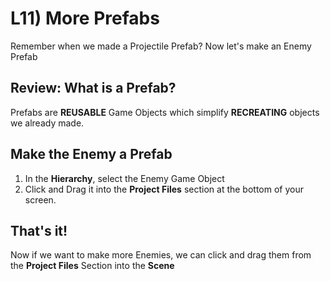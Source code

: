 # L11) More Prefabs

Remember when we made a Projectile Prefab? Now let's make an Enemy Prefab

## Review: What is a Prefab?

Prefabs are **REUSABLE** Game Objects which simplify **RECREATING** objects we already made.

## Make the Enemy a Prefab

1. In the **Hierarchy**, select the Enemy Game Object
2. Click and Drag it into the **Project Files** section at the bottom of your screen.

## That's it!

Now if we want to make more Enemies, we can click and drag them from the **Project Files** Section into the **Scene**
